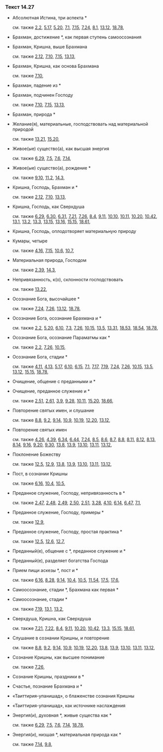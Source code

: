 ### Текст 14.27
	
- Абсолютная Истина, три аспекта *

	см. также  [2.2](../02/0202.md),  [5.17](../05/0517.md),  [5.20](../05/0520.md),  [7.1](../07/0701.md),  [7.15](../07/0715.md),  [7.24](../07/0724.md),  [8.1](../08/0801.md),  [13.12](../13/1312.md),  [18.78](../18/1878.md), 
	
- Брахман, достижение *, как первая ступень самоосознания

	
- Брахман, Кришна, выше Брахмана

	см. также  [2.12](../02/0212.md),  [7.10](../07/0710.md),  [7.15](../07/0715.md),  [13.13](../13/1313.md), 
	
- Брахман, Кришна, как основа Брахмана

	см. также  [7.10](../07/0710.md), 
	
- Брахман, падение из *

	
- Брахман, подчинен Господу

	см. также  [7.10](../07/0710.md),  [7.15](../07/0715.md),  [13.13](../13/1313.md), 
	
- Брахман, природа *

	
- Желание(я), материальные, господствовать над материальной природой

	см. также  [13.21](../13/1321.md),  [15.20](../15/1520.md), 
	
- Живое(ые) существо(а), как высшая энергия

	см. также  [6.29](../06/0629.md),  [7.5](../07/0705.md),  [7.6](../07/0706.md),  [7.14](../07/0714.md), 
	
- Живое(ые) существо(а), рождение *

	см. также  [9.10](../09/0910.md),  [11.2](../11/1102.md),  [14.3](../14/1403.md), 
	
- Кришна, Господь, Брахман и *

	см. также  [2.12](../02/0212.md),  [7.10](../07/0710.md),  [13.13](../13/1313.md), 
	
- Кришна, Господь, как Сверхдуша

	см. также  [6.29](../06/0629.md),  [6.30](../06/0630.md),  [6.31](../06/0631.md),  [7.21](../07/0721.md),  [7.26](../07/0726.md),  [8.4](../08/0804.md),  [9.11](../09/0911.md),  [10.10](../10/1010.md),  [10.11](../10/1011.md),  [10.20](../10/1020.md),  [10.42](../10/1042.md),  [13.1](../13/1301.md),  [13.2](../13/1302.md),  [13.3](../13/1303.md),  [13.15](../13/1315.md),  [13.16](../13/1316.md),  [15.15](../15/1515.md),  [18.61](../18/1861.md), 
	
- Кришна, Господь, оплодотворяет материальную природу

	
- Кумары, четыре

	см. также  [4.16](../04/0416.md),  [7.15](../07/0715.md),  [10.6](../10/1006.md),  [10.7](../10/1007.md), 
	
- Материальная природа, Господом

	см. также  [2.39](../02/0239.md),  [14.3](../14/1403.md), 
	
- Непривязанность, к(о), склонности господствовать

	см. также  [13.22](../13/1322.md), 
	
- Осознание Бога, высочайшее *

	см. также  [7.24](../07/0724.md),  [7.26](../07/0726.md),  [13.12](../13/1312.md),  [18.78](../18/1878.md), 
	
- Осознание Бога, осознание Брахмана и *

	см. также  [2.2](../02/0202.md),  [5.20](../05/0520.md),  [6.10](../06/0610.md),  [7.3](../07/0703.md),  [7.26](../07/0726.md),  [10.15](../10/1015.md),  [13.5](../13/1305.md),  [13.31](../13/1331.md),  [18.53](../18/1853.md),  [18.54](../18/1854.md),  [18.78](../18/1878.md), 
	
- Осознание Бога, осознание Параматмы как *

	см. также  [2.2](../02/0202.md),  [7.26](../07/0726.md),  [10.15](../10/1015.md), 
	
- Осознание Бога, стадии *

	см. также  [4.11](../04/0411.md),  [4.13](../04/0413.md),  [5.17](../05/0517.md),  [6.10](../06/0610.md),  [6.15](../06/0615.md),  [7.1](../07/0701.md),  [7.17](../07/0717.md),  [7.19](../07/0719.md),  [7.24](../07/0724.md),  [7.26](../07/0726.md),  [10.15](../10/1015.md),  [13.5](../13/1305.md),  [13.12](../13/1312.md),  [15.15](../15/1515.md),  [18.78](../18/1878.md), 
	
- Очищение, общение с преданными и *

	
- Очищение, преданное служение и *

	см. также  [2.51](../02/0251.md),  [2.61](../02/0261.md),  [3.9](../03/0309.md),  [9.28](../09/0928.md),  [10.11](../10/1011.md),  [15.20](../15/1520.md),  [18.66](../18/1866.md), 
	
- Повторение святых имен, и слушание

	см. также  [8.8](../08/0808.md),  [9.2](../09/0902.md),  [9.14](../09/0914.md),  [10.9](../10/1009.md),  [10.19](../10/1019.md),  [12.20](../12/1220.md),  [13.12](../13/1312.md), 
	
- Повторение святых имен

	см. также  [4.26](../04/0426.md),  [4.39](../04/0439.md),  [6.34](../06/0634.md),  [6.44](../06/0644.md),  [7.24](../07/0724.md),  [8.5](../08/0805.md),  [8.6](../08/0806.md),  [8.7](../08/0807.md),  [8.8](../08/0808.md),  [8.11](../08/0811.md),  [8.12](../08/0812.md),  [8.13](../08/0813.md),  [8.14](../08/0814.md),  [9.16](../09/0916.md),  [9.20](../09/0920.md),  [9.30](../09/0930.md),  [13.8](../13/1308.md),  [13.9](../13/1309.md),  [13.10](../13/1310.md),  [13.11](../13/1311.md),  [13.12](../13/1312.md), 
	
- Поклонение Божеству

	см. также  [12.5](../12/1205.md),  [12.9](../12/1209.md),  [13.8](../13/1308.md),  [13.9](../13/1309.md),  [13.10](../13/1310.md),  [13.11](../13/1311.md),  [13.12](../13/1312.md), 
	
- Пост, в сознании Кришны

	см. также  [6.16](../06/0616.md),  [10.4](../10/1004.md),  [10.5](../10/1005.md), 
	
- Преданное служение, Господу, непривязанность в *

	см. также  [2.47](../02/0247.md),  [2.48](../02/0248.md),  [2.49](../02/0249.md),  [2.50](../02/0250.md),  [2.51](../02/0251.md),  [3.28](../03/0328.md),  [4.10](../04/0410.md),  [6.14](../06/0614.md),  [6.47](../06/0647.md),  [7.1](../07/0701.md), 
	
- Преданное служение, Господу, примеры *

	см. также  [12.9](../12/1209.md), 
	
- Преданное служение, Господу, простая практика *

	см. также  [12.5](../12/1205.md),  [12.6](../12/1206.md),  [12.7](../12/1207.md), 
	
- Преданный(е), общение с *, преданное служение и *

	
- Преданный(е), разделяет богатства Господа

	
- Прием пищи аскезы *, пост и *

	см. также  [6.16](../06/0616.md),  [8.28](../08/0828.md),  [9.14](../09/0914.md),  [10.4](../10/1004.md),  [10.5](../10/1005.md),  [11.54](../11/1154.md),  [17.5](../17/1705.md),  [17.6](../17/1706.md), 
	
- Самоосознание, стадии *, Брахмана как первая *

	
- Самоосознание, стадии *

	см. также  [7.19](../07/0719.md),  [13.1](../13/1301.md),  [13.2](../13/1302.md), 
	
- Сверхдуша, Кришна, как Сверхдуша

	см. также  [7.21](../07/0721.md),  [7.22](../07/0722.md),  [8.4](../08/0804.md),  [9.11](../09/0911.md),  [10.20](../10/1020.md),  [10.42](../10/1042.md),  [13.3](../13/1303.md),  [15.15](../15/1515.md),  [18.61](../18/1861.md), 
	
- Слушание в сознании Кришны, и повторение

	см. также  [8.8](../08/0808.md),  [9.2](../09/0902.md),  [9.14](../09/0914.md),  [10.9](../10/1009.md),  [10.19](../10/1019.md),  [12.20](../12/1220.md),  [13.8](../13/1308.md),  [13.9](../13/1309.md),  [13.10](../13/1310.md),  [13.11](../13/1311.md),  [13.12](../13/1312.md), 
	
- Сознание Кришны, как высшее понимание

	см. также  [7.26](../07/0726.md), 
	
- Сознание Кришны, праздники в *

	
- Счастье, познание Брахмана и *

	
- «Таиттирия-упанишад», о блаженстве сознания Кришны

	
- «Таиттирия-упанишад», как источнике наслаждения

	
- Энергия(и), духовная *, живые существа как *

	см. также  [6.29](../06/0629.md),  [7.5](../07/0705.md),  [7.6](../07/0706.md),  [7.14](../07/0714.md),  [18.78](../18/1878.md), 
	
- Энергия(и), низшая *, материальная природа как *

	см. также  [7.14](../07/0714.md),  [9.8](../09/0908.md), 
